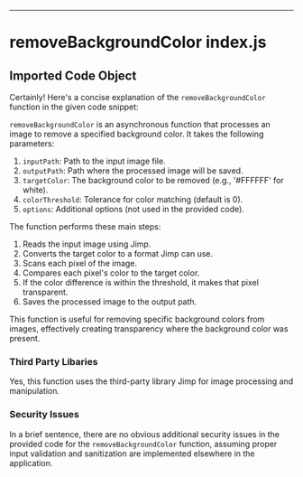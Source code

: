 

  

  

  

  

  

---
# removeBackgroundColor index.js
## Imported Code Object
Certainly! Here's a concise explanation of the `removeBackgroundColor` function in the given code snippet:

`removeBackgroundColor` is an asynchronous function that processes an image to remove a specified background color. It takes the following parameters:

1. `inputPath`: Path to the input image file.
2. `outputPath`: Path where the processed image will be saved.
3. `targetColor`: The background color to be removed (e.g., '#FFFFFF' for white).
4. `colorThreshold`: Tolerance for color matching (default is 0).
5. `options`: Additional options (not used in the provided code).

The function performs these main steps:

1. Reads the input image using Jimp.
2. Converts the target color to a format Jimp can use.
3. Scans each pixel of the image.
4. Compares each pixel's color to the target color.
5. If the color difference is within the threshold, it makes that pixel transparent.
6. Saves the processed image to the output path.

This function is useful for removing specific background colors from images, effectively creating transparency where the background color was present.

### Third Party Libaries

Yes, this function uses the third-party library Jimp for image processing and manipulation.

### Security Issues

In a brief sentence, there are no obvious additional security issues in the provided code for the `removeBackgroundColor` function, assuming proper input validation and sanitization are implemented elsewhere in the application.


  